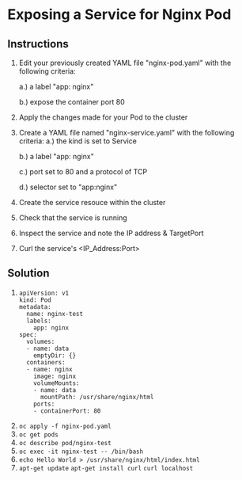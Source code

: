 # Exposing a Service for Nginx Pod

## Instructions

1. Edit your previously created YAML file "nginx-pod.yaml" with the following criteria:

      a.) a label "app: nginx"
      
      b.) expose the container port 80
      
2. Apply the changes made for your Pod to the cluster
3. Create a YAML file named "nginx-service.yaml" with the following criteria:
      a.) the kind is set to Service
      
      b.) a label "app: nginx"
      
      c.) port set to 80 and a protocol of TCP
      
      d.) selector set to "app:nginx"
      
4. Create the service resouce within the cluster
5. Check that the service is running
6. Inspect the service and note the IP address & TargetPort
7. Curl the service's <IP_Address:Port>
      
## Solution
 
1.
       apiVersion: v1
       kind: Pod
       metadata:
         name: nginx-test
         labels:
           app: nginx
       spec:
         volumes:
         - name: data
           emptyDir: {}
         containers:
         - name: nginx
           image: nginx
           volumeMounts:
           - name: data
             mountPath: /usr/share/nginx/html
           ports:
           - containerPort: 80
                  
2. `oc apply -f nginx-pod.yaml`
3. `oc get pods`
4. `oc describe pod/nginx-test`
5. `oc exec -it nginx-test -- /bin/bash`
6. `echo Hello World > /usr/share/nginx/html/index.html`
7. `apt-get update`
   `apt-get install curl`
   `curl localhost`

